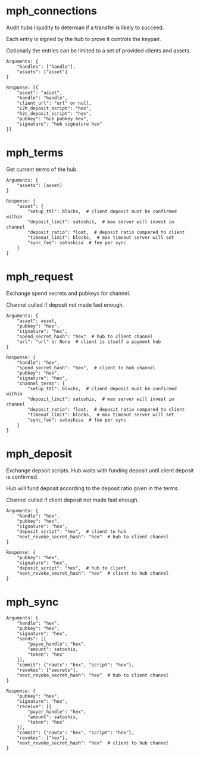 # mph_connections

Audit hubs liquidity to determan if a transfer is likely to succeed.

Each entry is signed by the hub to prove it controls the keypair.

Optionally the entries can be limited to a set of provided clients and assets.

    Arguments: {
        "handles": ["handle"],
        "assets": ["asset"]
    }

    Response: [{
        "asset": "asset",
        "handle": "handle",
        "client_url": "url" or null,
        "c2h_deposit_script": "hex",
        "h2c_deposit_script": "hex",
        "pubkey": "hub pubkey hex",
        "signature": "hub signature hex"
    }]


# mph_terms

Get current terms of the hub.

    Arguments: {
        "assets": [asset]
    }

    Response: {
        "asset": {
            "setup_ttl": blocks,  # client deposit must be confirmed within
            "deposit_limit": satoshis,  # max server will invest in channel
            "deposit_ratio": float,  # deposit ratio compared to client
            "timeout_limit": blocks,  # max timeout server will set
            "sync_fee": satoshisa  # fee per sync
        }
    }


# mph_request

Exchange spend secrets and pubkeys for channel.

Channel culled if deposit not made fast enough.

    Arguments: {
        "asset": asset,
        "pubkey": "hex",
        "signature": "hex",
        "spend_secret_hash": "hex"  # hub to client channel
        "url": "url" or None  # client is itself a payment hub
    }

    Response: {
        "handle": "hex",
        "spend_secret_hash": "hex",  # client to hub channel
        "pubkey": "hex",
        "signature": "hex",
        "channel_terms": {
            "setup_ttl": blocks,  # client deposit must be confirmed within
            "deposit_limit": satoshis,  # max server will invest in channel
            "deposit_ratio": float,  # deposit ratio compared to client
            "timeout_limit": blocks,  # max timeout server will set
            "sync_fee": satoshisa  # fee per sync
        }
    }


# mph_deposit

Exchange depsoit scripts. Hub waits with funding deposit until client deposit is confirmed.

Hub will fund deposit according to the deposit ratio given in the terms.

Channel culled if client deposit not made fast enough.

    Arguments: {
        "handle": "hex",
        "pubkey": "hex",
        "signature": "hex",
        "deposit_script": "hex",  # client to hub
        "next_revoke_secret_hash": "hex"  # hub to client channel
    }

    Response: {
        "pubkey": "hex",
        "signature": "hex",
        "deposit_script": "hex",  # hub to client
        "next_revoke_secret_hash": "hex"  # client to hub channel
    }


# mph_sync

    Arguments: {
        "handle": "hex",
        "pubkey": "hex",
        "signature": "hex",
        "sends": [{
            "payee_handle": "hex", 
            "amount": satoshis, 
            "token": "hex"
        }],
        "commit": {"rawtx": "hex", "script": "hex"},
        "revokes": ["secrets"],
        "next_revoke_secret_hash": "hex"  # hub to client channel
    }

    Response: {
        "pubkey": "hex",
        "signature": "hex",
        "receive": [{
            "payer_handle": "hex", 
            "amount": satoshis, 
            "token": "hex"
        }],
        "commit": {"rawtx": "hex", "script": "hex"},
        "revokes": ["hex"],
        "next_revoke_secret_hash": "hex"  # client to hub channel
    }
